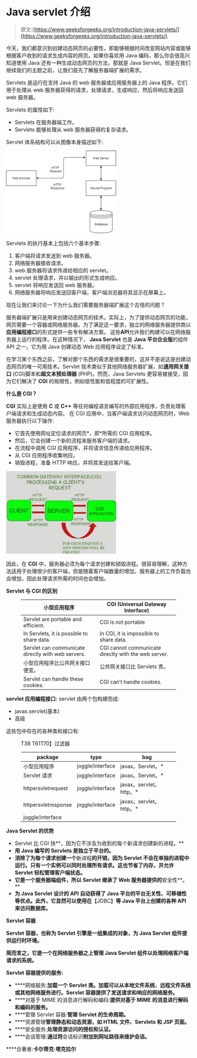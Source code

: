 # Java servlet 介绍

> 原文:[https://www.geeksforgeeks.org/introduction-java-servlets/](https://www.geeksforgeeks.org/introduction-java-servlets/)

今天，我们都意识到创建动态网页的必要性，即能够根据时间改变网站内容或能够根据客户收到的请求生成内容的网页。如果你喜欢用 Java 编码，那么你会很高兴知道使用 Java 还有一种生成动态网页的方法，那就是 Java Servlet。但是在我们继续我们的主题之前，让我们首先了解服务器端扩展的需求。

Servlets 是运行在支持 Java 的 web 服务器或应用服务器上的 Java 程序。它们用于处理从 web 服务器获得的请求，处理请求，生成响应，然后将响应发送回 web 服务器。

Servlets 的属性如下:

*   Servlets 在服务器端工作。
*   Servlets 能够处理从 web 服务器获得的复杂请求。

Servlet 体系结构可以从图像本身描述如下:

![](img/192610c3d40f2a196be6d0517c3ad1f9.png)

Servlets 的执行基本上包括六个基本步骤:

1.  客户端将请求发送到 web 服务器。
2.  网络服务器接收请求。
3.  web 服务器将请求传递给相应的 servlet。
4.  servlet 处理请求，并以输出的形式生成响应。
5.  servlet 将响应发送回 web 服务器。
6.  网络服务器将响应发送回客户端，客户端浏览器将其显示在屏幕上。

现在让我们来讨论一下为什么我们需要服务器端扩展这个古怪的问题？

服务器端扩展只是用来创建动态网页的技术。实际上，为了提供动态网页的功能，网页需要一个容器或网络服务器。为了满足这一要求，独立的网络服务器提供商以**应用编程接口**的形式提供一些专有解决方案。
这些**API**允许我们构建可以在网络服务器上运行的程序。在这种情况下， **Java Servlet** 也是 **Java 平台企业版**的组件 API 之一，它为用 Java 创建动态 Web 应用程序设定了标准。

在学习某个东西之前，了解对那个东西的需求是很重要的，这并不是说这是创建动态网页的唯一可用技术。Servlet 技术类似于其他网络服务器扩展，如**通用网关接口** (CGI)脚本和**超文本预处理器** (PHP)。然而，Java Servlets 更容易被接受，因为它们解决了 **CGI** 的局限性，例如低性能和低程度的可扩展性。

**什么是 CGI？**

**CGI** 实际上是使用 **C** 或 **C++** 等任何编程语言编写的外部应用程序，负责处理客户端请求和生成动态内容。
在 CGI 应用中，当客户端请求访问动态网页时，Web 服务器执行以下操作:

*   它首先使用网址定位请求的网页*，即*所需的 CGI 应用程序。
*   然后，它会创建一个新的流程来服务客户端的请求。
*   在流程中调用 CGI 应用程序，并将请求信息传递给应用程序。
*   从 CGI 应用程序收集响应。
*   销毁进程，准备 HTTP 响应，并将其发送给客户端。

![](img/ee5e157bac8c789b22a50d18b22b5c22.png)

因此，在 **CGI** 中，服务器必须为每个请求创建和销毁进程。很容易理解，这种方法适用于处理很少的客户端，但是随着客户端数量的增加，服务器上的工作负载也会增加，因此处理请求所需的时间也会增加。

**Servlet 与 CGI 的区别**

<figure class="table">

| 小型应用程序 | CGI (Universal Gateway Interface) |
| --- | --- |
| Servlet are portable and efficient. | CGI is not portable |
| In Servlets, it is possible to share data. | In CGI, it is impossible to share data. |
| Servlet can communicate directly with web servers. | CGI cannot communicate directly with the web server. |
| 小型应用程序比公共网关接口便宜。 | 公共网关接口比 Servlets 贵。 |
| Servlet can handle these cookies. | CGI can't handle cookies. |

</figure>

**servlet 应用编程接口:**
servlet 由两个包构建而成:

*   javax.servlet(基本)
*   高级

这些包中存在的各种类和接口有:

<figure class="table">T38 T61T70】过滤器

| package | type | bag |
| --- | --- | --- |
| 小型应用程序 | joggle/interface | javax。Servlet。* |
| Servlet 请求 | joggle/interface | javax。Servlet。* |
| httpersvletrequest | joggle/interface | javax。servlet。http。* |
| httpersvletresponse | joggle/interface | javax。servlet。http。* |
| joggle/interface |

</figure>

**Java Servlet 的优势**

*   Servlet 比 CGI 快**，因为它不涉及为收到的每个新请求创建新的进程。**
*   **用 Java 编写的 Servlets 是独立于平台的。**
*   **消除了为每个请求创建一个**新进程**的开销，因为 Servlet 不会在单独的进程中运行。只有一个实例可以同时处理所有请求。这也节省了内存，并允许 Servlet 轻松管理客户端状态。**
*   **它是一个服务器端组件，所以 Servlet 继承了 Web 服务器提供的**安全性**。**
*   **为 Java Servlet 设计的 **API** 自动获得了 Java 平台的平台无关性、可移植性等优点。此外，它显然可以使用在**【JDBC】**等 Java 平台上创建的各种 API 来访问数据库。**

****Servlet 容器****

****Servlet 容器**，也称为 **Servlet 引擎**是一组集成的对象，为 Java Servlet 组件提供运行时环境。**

**简而言之，它是一个在网络服务器之上管理 Java Servlet 组件以处理网络客户端请求的系统。**

****Servlet 容器提供的服务:****

*   ****网络服务:**加载一个 Servlet 类。加载可以从本地文件系统、远程文件系统或其他网络服务进行。Servlet 容器提供了发送请求和响应的网络服务。**
*   ****对基于 MIME 的消息进行解码和编码:**提供对基于 MIME 的消息进行解码和编码的服务。**
*   ****管理 Servlet 容器:**管理 Servlet 的生命周期。**
*   ****资源管理**管理静态和动态资源，如 HTML 文件、Servlets 和 JSP 页面。**
*   ****安全服务:**处理资源访问的授权和认证。**
*   ****会话管理:**通过将**会话标识**附加到网址路径来维护会话。**

****合著者:**卡尔蒂克·塔克拉尔**